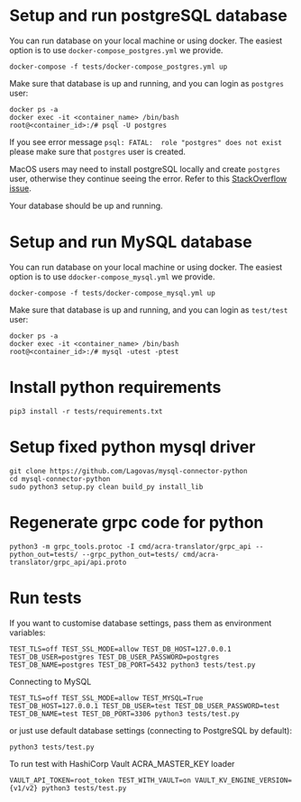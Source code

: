 # Setup and run postgreSQL database

You can run database on your local machine or using docker. The easiest option is to use `docker-compose_postgres.yml` we provide.

```console
docker-compose -f tests/docker-compose_postgres.yml up
```

Make sure that database is up and running, and you can login as `postgres` user:

```console
docker ps -a
docker exec -it <container_name> /bin/bash
root@<container_id>:/# psql -U postgres
```

If you see error message `psql: FATAL:  role "postgres" does not exist` please make sure that `postgres` user is created. 


MacOS users may need to install postgreSQL locally and create `postgres` user, otherwise they continue seeing the error. Refer to this [StackOverflow issue](https://stackoverflow.com/a/35308200/2238082).

Your database should be up and running.

# Setup and run MySQL database

You can run database on your local machine or using docker. The easiest option is to use `ddocker-compose_mysql.yml` we provide.

```console
docker-compose -f tests/docker-compose_mysql.yml up
```

Make sure that database is up and running, and you can login as `test/test` user:

```console
docker ps -a
docker exec -it <container_name> /bin/bash
root@<container_id>:/# mysql -utest -ptest
```

# Install python requirements

```console
pip3 install -r tests/requirements.txt
```

# Setup fixed python mysql driver
```
git clone https://github.com/Lagovas/mysql-connector-python
cd mysql-connector-python
sudo python3 setup.py clean build_py install_lib
```

# Regenerate grpc code for python
```
python3 -m grpc_tools.protoc -I cmd/acra-translator/grpc_api --python_out=tests/ --grpc_python_out=tests/ cmd/acra-translator/grpc_api/api.proto
```

# Run tests

If you want to customise database settings, pass them as environment variables:

```console
TEST_TLS=off TEST_SSL_MODE=allow TEST_DB_HOST=127.0.0.1 TEST_DB_USER=postgres TEST_DB_USER_PASSWORD=postgres TEST_DB_NAME=postgres TEST_DB_PORT=5432 python3 tests/test.py
``` 

Connecting to MySQL

```console
TEST_TLS=off TEST_SSL_MODE=allow TEST_MYSQL=True TEST_DB_HOST=127.0.0.1 TEST_DB_USER=test TEST_DB_USER_PASSWORD=test TEST_DB_NAME=test TEST_DB_PORT=3306 python3 tests/test.py
``` 

or just use default database settings (connecting to PostgreSQL by default):

```console
python3 tests/test.py
```

To run test with HashiCorp Vault ACRA_MASTER_KEY loader

```console
VAULT_API_TOKEN=root_token TEST_WITH_VAULT=on VAULT_KV_ENGINE_VERSION={v1/v2} python3 tests/test.py
```
